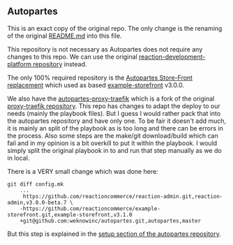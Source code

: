 ## Autopartes

This is an exact copy of the original repo. The only change is the renaming of the original [README.md](./README_original.md) into this file.

This repository is not necessary as Autopartes does not require any changes to this repo. We can use the original [reaction-development-platform repository](https://github.com/reactioncommerce/reaction-development-platform) instead.

The only 100% required repository is the [Autopartes Store-Front replacement](https://github.com/weknowinc/autopartes) which used as based [example-storefront](https://github.com/reactioncommerce/example-storefront) v3.0.0.

We also have the [autopartes-proxy-traefik](https://github.com/weknowinc/autopartes-proxy-traefik) which is a fork of the original [proxy-traefik repository](https://github.com/reactioncommerce/proxy-traefik). This repo has changes to adapt the deploy to our needs (mainly the playbook files). But I guess I would rather pack that into the autopartes repository and have only one. To be fair it doesn't add much, it is mainly an split of the playbook as is too long and there can be errors in the process. Also some steps are the make/git download/build which can fail and in my opinion is a bit overkill to put it within the playbook. I would simply split the original playbook in to and run that step manually as we do in local.

There is a VERY small change which was done here:

```
git diff config.mk
	...
	 https://github.com/reactioncommerce/reaction-admin.git,reaction-admin,v3.0.0-beta.7 \
	-https://github.com/reactioncommerce/example-storefront.git,example-storefront,v3.1.0
	+git@github.com:weknowinc/autopartes.git,autopartes,master
```

But this step is explained in the [setup section of the autopartes repository](https://github.com/weknowinc/autopartes#setup).
